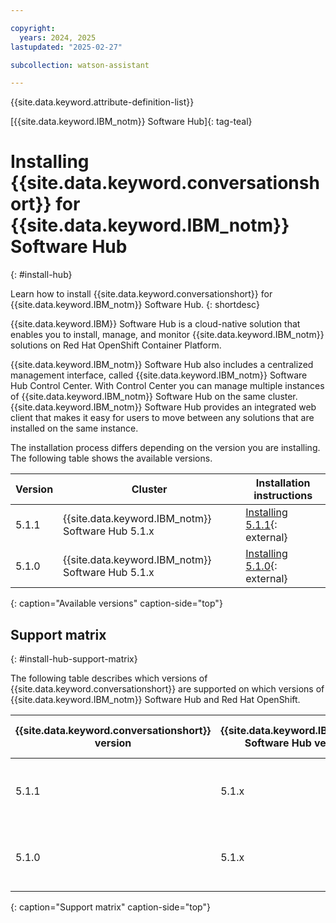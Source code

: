 ```yaml
---

copyright:
  years: 2024, 2025
lastupdated: "2025-02-27"

subcollection: watson-assistant

---
```


{{site.data.keyword.attribute-definition-list}}

[{{site.data.keyword.IBM_notm}} Software Hub]{: tag-teal}

# Installing {{site.data.keyword.conversationshort}} for {{site.data.keyword.IBM_notm}} Software Hub
{: #install-hub}

Learn how to install {{site.data.keyword.conversationshort}} for {{site.data.keyword.IBM_notm}} Software Hub.
{: shortdesc}


{{site.data.keyword.IBM}} Software Hub is a cloud-native solution that enables you to install, manage, and monitor {{site.data.keyword.IBM_notm}} solutions on Red Hat OpenShift Container Platform. 

{{site.data.keyword.IBM_notm}} Software Hub also includes a centralized management interface, called {{site.data.keyword.IBM_notm}} Software Hub Control Center. With Control Center you can manage multiple instances of {{site.data.keyword.IBM_notm}} Software Hub on the same cluster. {{site.data.keyword.IBM_notm}} Software Hub provides an integrated web client that makes it easy for users to move between any solutions that are installed on the same instance.

The installation process differs depending on the version you are installing. The following table shows the available versions.

| Version |  Cluster | Installation instructions |
| --- | --- | --- |
| 5.1.1 | {{site.data.keyword.IBM_notm}} Software Hub 5.1.x | [Installing 5.1.1](https://www.ibm.com/docs/en/software-hub/5.1.x?topic=assistant-installing){: external} |
| 5.1.0 | {{site.data.keyword.IBM_notm}} Software Hub 5.1.x | [Installing 5.1.0](https://www.ibm.com/docs/en/software-hub/5.1.x?topic=assistant-installing){: external} |
{: caption="Available versions" caption-side="top"}

## Support matrix
{: #install-hub-support-matrix}

The following table describes which versions of {{site.data.keyword.conversationshort}} are supported on which versions of {{site.data.keyword.IBM_notm}} Software Hub and Red Hat OpenShift.

| {{site.data.keyword.conversationshort}} version | {{site.data.keyword.IBM_notm}} Software Hub version | Red Hat OpenShift version |
| --- | --- | --- |
| 5.1.1| 5.1.x | 4.12, 4.14, 4.15, 4.16, or 4.17 |
| 5.1.0| 5.1.x | 4.12, 4.14, 4.15, 4.16, or 4.17 |
{: caption="Support matrix" caption-side="top"}
